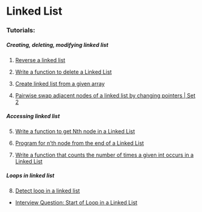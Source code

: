 # Linked List

### Tutorials:
##### Creating, deleting, modifying linked list
1) [Reverse a linked list](https://www.geeksforgeeks.org/reverse-a-linked-list/)

2) [Write a function to delete a Linked List](https://www.geeksforgeeks.org/write-a-function-to-delete-a-linked-list/)

3) [Create linked list from a given array](https://www.geeksforgeeks.org/create-linked-list-from-a-given-array/)

4) [Pairwise swap adjacent nodes of a linked list by changing pointers | Set 2](https://www.geeksforgeeks.org/pairwise-swap-adjacent-nodes-of-a-linked-list-by-changing-pointers-set-2/)


##### Accessing linked list
5) [Write a function to get Nth node in a Linked List](https://www.geeksforgeeks.org/write-a-function-to-get-nth-node-in-a-linked-list/)

6) [Program for n’th node from the end of a Linked List](https://www.geeksforgeeks.org/nth-node-from-the-end-of-a-linked-list/)

7) [Write a function that counts the number of times a given int occurs in a Linked List](https://www.geeksforgeeks.org/write-a-function-that-counts-the-number-of-times-a-given-int-occurs-in-a-linked-list/)


##### Loops in linked list
8) [Detect loop in a linked list](https://www.geeksforgeeks.org/detect-loop-in-a-linked-list/)
- [Interview Question: Start of Loop in a Linked List](https://www.youtube.com/watch?v=-YiQZi3mLq0)


